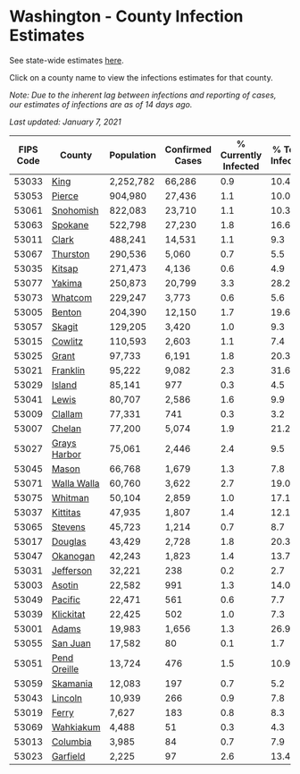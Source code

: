# Washington - County Infection Estimates

See state-wide estimates [here](/infections/us-wa).

Click on a county name to view the infections estimates for that county.

*Note: Due to the inherent lag between infections and reporting of cases, our estimates of infections are as of 14 days ago.*

*Last updated: January 7, 2021*

|   FIPS Code |                       County |   Population |   Confirmed Cases |   % Currently Infected |   % Total Infected |
|-------------|------------------------------|--------------|-------------------|------------------------|--------------------|
|       53033 |                 [King](king) |    2,252,782 |            66,286 |                    0.9 |               10.4 |
|       53053 |             [Pierce](pierce) |      904,980 |            27,436 |                    1.1 |               10.0 |
|       53061 |       [Snohomish](snohomish) |      822,083 |            23,710 |                    1.1 |               10.3 |
|       53063 |           [Spokane](spokane) |      522,798 |            27,230 |                    1.8 |               16.6 |
|       53011 |               [Clark](clark) |      488,241 |            14,531 |                    1.1 |                9.3 |
|       53067 |         [Thurston](thurston) |      290,536 |             5,060 |                    0.7 |                5.5 |
|       53035 |             [Kitsap](kitsap) |      271,473 |             4,136 |                    0.6 |                4.9 |
|       53077 |             [Yakima](yakima) |      250,873 |            20,799 |                    3.3 |               28.2 |
|       53073 |           [Whatcom](whatcom) |      229,247 |             3,773 |                    0.6 |                5.6 |
|       53005 |             [Benton](benton) |      204,390 |            12,150 |                    1.7 |               19.6 |
|       53057 |             [Skagit](skagit) |      129,205 |             3,420 |                    1.0 |                9.3 |
|       53015 |           [Cowlitz](cowlitz) |      110,593 |             2,603 |                    1.1 |                7.4 |
|       53025 |               [Grant](grant) |       97,733 |             6,191 |                    1.8 |               20.3 |
|       53021 |         [Franklin](franklin) |       95,222 |             9,082 |                    2.3 |               31.6 |
|       53029 |             [Island](island) |       85,141 |               977 |                    0.3 |                4.5 |
|       53041 |               [Lewis](lewis) |       80,707 |             2,586 |                    1.6 |                9.9 |
|       53009 |           [Clallam](clallam) |       77,331 |               741 |                    0.3 |                3.2 |
|       53007 |             [Chelan](chelan) |       77,200 |             5,074 |                    1.9 |               21.2 |
|       53027 | [Grays Harbor](grays-harbor) |       75,061 |             2,446 |                    2.4 |                9.5 |
|       53045 |               [Mason](mason) |       66,768 |             1,679 |                    1.3 |                7.8 |
|       53071 |   [Walla Walla](walla-walla) |       60,760 |             3,622 |                    2.7 |               19.0 |
|       53075 |           [Whitman](whitman) |       50,104 |             2,859 |                    1.0 |               17.1 |
|       53037 |         [Kittitas](kittitas) |       47,935 |             1,807 |                    1.4 |               12.1 |
|       53065 |           [Stevens](stevens) |       45,723 |             1,214 |                    0.7 |                8.7 |
|       53017 |           [Douglas](douglas) |       43,429 |             2,728 |                    1.8 |               20.3 |
|       53047 |         [Okanogan](okanogan) |       42,243 |             1,823 |                    1.4 |               13.7 |
|       53031 |       [Jefferson](jefferson) |       32,221 |               238 |                    0.2 |                2.7 |
|       53003 |             [Asotin](asotin) |       22,582 |               991 |                    1.3 |               14.0 |
|       53049 |           [Pacific](pacific) |       22,471 |               561 |                    0.6 |                7.7 |
|       53039 |       [Klickitat](klickitat) |       22,425 |               502 |                    1.0 |                7.3 |
|       53001 |               [Adams](adams) |       19,983 |             1,656 |                    1.3 |               26.9 |
|       53055 |         [San Juan](san-juan) |       17,582 |                80 |                    0.1 |                1.7 |
|       53051 | [Pend Oreille](pend-oreille) |       13,724 |               476 |                    1.5 |               10.9 |
|       53059 |         [Skamania](skamania) |       12,083 |               197 |                    0.7 |                5.2 |
|       53043 |           [Lincoln](lincoln) |       10,939 |               266 |                    0.9 |                7.8 |
|       53019 |               [Ferry](ferry) |        7,627 |               183 |                    0.8 |                8.3 |
|       53069 |       [Wahkiakum](wahkiakum) |        4,488 |                51 |                    0.3 |                4.3 |
|       53013 |         [Columbia](columbia) |        3,985 |                84 |                    0.7 |                7.9 |
|       53023 |         [Garfield](garfield) |        2,225 |                97 |                    2.6 |               13.4 |